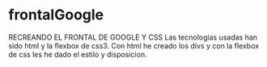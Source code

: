 # frontalGoogle
RECREANDO EL FRONTAL DE GOOGLE Y CSS
Las tecnologías usadas han sido html y la flexbox de css3.
Con html he creado los divs y con la flexbox de css les he dado el estilo y disposicion.